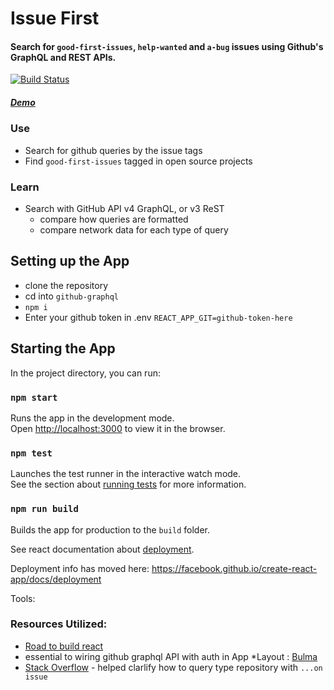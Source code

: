 
# Issue First
#### Search for `good-first-issues`, `help-wanted` and `a-bug` issues using Github's GraphQL and REST APIs.

[![Build Status](https://www.travis-ci.com/hingham/github-graphql.svg?branch=master)](https://www.travis-ci.com/hingham/github-graphql)

##### [Demo](https://issue-first-github-queries.netlify.com)
### Use
* Search for github queries by the issue tags
* Find `good-first-issues` tagged in open source projects

### Learn
* Search with GitHub API v4 GraphQL, or v3 ReST
  * compare how queries are formatted
  * compare network data for each type of query

## Setting up the App
* clone the repository
* cd into `github-graphql`
* `npm i`
* Enter your github token in .env
 `REACT_APP_GIT=github-token-here`


## Starting the App

In the project directory, you can run:

### `npm start`

Runs the app in the development mode.<br>
Open [http://localhost:3000](http://localhost:3000) to view it in the browser.

### `npm test`

Launches the test runner in the interactive watch mode.<br>
See the section about [running tests](https://facebook.github.io/create-react-app/docs/running-tests) for more information.

### `npm run build`
Builds the app for production to the `build` folder.<br>

See react documentation about [deployment](https://facebook.github.io/create-react-app/docs/deployment).

Deployment info has moved here: https://facebook.github.io/create-react-app/docs/deployment

Tools:


### Resources Utilized:
* [Road to build react](https://github.com/the-road-to-graphql/react-graphql-github-apollo/blob/master/src/index.js)
* essential to wiring github graphql API with auth in App
*Layout : [Bulma](https://bulma.io/documentation/elements/content/)
* [Stack Overflow](https://stackoverflow.com/questions/48244950/can-i-list-githubs-public-repositories-using-graphql/48245999#48245999) - helped clarlify how to query type repository with `...on issue`




